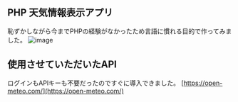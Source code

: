## PHP 天気情報表示アプリ

恥ずかしながら今までPHPの経験がなかったため言語に慣れる目的で作ってみました。
![image](https://github.com/user-attachments/assets/9c2d127a-c3b0-42e8-a9eb-946a640f03bb)


## 使用させていただいたAPI
ログインもAPIキーも不要だったのですぐに導入できました。
[https://open-meteo.com/](https://open-meteo.com/)
